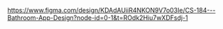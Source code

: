 https://www.figma.com/design/KDAdAUiiR4NKON9V7o03Ie/CS-184---Bathroom-App-Design?node-id=0-1&t=ROdk2Hiu7wXDFsdj-1

